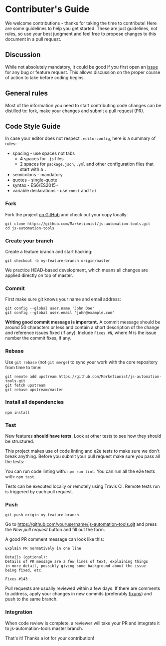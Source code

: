# Contributer's Guide
We welcome contributions - thanks for taking the time to contribute! Here are
some guidelines to help you get started. These are just guidelines, not rules,
so use your best judgment and feel free to propose changes to this document in
a pull request.

## Discussion
While not absolutely mandatory, it could be good if you first open an
[issue](https://github.com/Marketionist/js-automation-tools/issues)
for any bug or feature request. This allows discussion on the proper course of
action to take before coding begins.

## General rules
Most of the information you need to start contributing code changes can be distilled to: fork, make your changes and submit a pull request (PR).

## Code Style Guide
In case your editor does not respect `.editorconfig`, here is a summary of rules:

- spacing - use spaces not tabs
  - 4 spaces for `.js` files
  - 2 spaces for `package.json`, `.yml` and other configuration files that start with a `.`
- semicolons - mandatory
- quotes - single-quote
- syntax - ES6/ES2015+
- variable declarations - use `const` and `let`

### Fork
Fork the project [on GitHub](https://github.com/Marketionist/js-automation-tools)
and check out your copy locally:

```shell
git clone https://github.com/Marketionist/js-automation-tools.git
cd js-automation-tools
```

### Create your branch
Create a feature branch and start hacking:

```shell
git checkout -b my-feature-branch origin/master
```

We practice HEAD-based development, which means all changes are applied
directly on top of master.

### Commit
First make sure git knows your name and email address:

```shell
git config --global user.name 'John Doe'
git config --global user.email 'john@example.com'
```

**Writing good commit message is important.** A commit message should be around
50 characters or less and contain a short description of the change and
reference issues fixed (if any). Include `Fixes #N`, where _N_ is the issue
number the commit fixes, if any.

### Rebase
Use `git rebase` (not `git merge`) to sync your work with the core repository
from time to time:

```shell
git remote add upstream https://github.com/Marketionist/js-automation-tools.git
git fetch upstream
git rebase upstream/master
```

### Install all dependencies
```shell
npm install
```

### Test
New features **should have tests**. Look at other tests to see how
they should be structured.

This project makes use of code linting and e2e tests to make sure we don't break
anything. Before you submit your pull request make sure you pass all the tests:

You can run code linting with: `npm run lint`.
You can run all the e2e tests with: `npm test`.

Tests can be executed locally or remotely using Travis CI. Remote tests run is
triggered by each pull request.

### Push
```shell
git push origin my-feature-branch
```

Go to https://github.com/yourusername/js-automation-tools.git and press the
_New pull request_ button and fill out the form.

A good PR comment message can look like this:

```text
Explain PR normatively in one line

Details (optional):
Details of PR message are a few lines of text, explaining things
in more detail, possibly giving some background about the issue
being fixed, etc.

Fixes #143
```

Pull requests are usually reviewed within a few days. If there are comments to
address, apply your changes in new commits (preferably
[fixups](http://git-scm.com/docs/git-commit)) and push to the same branch.

### Integration
When code review is complete, a reviewer will take your PR and integrate it to
js-automation-tools master branch.

That's it! Thanks a lot for your contribution!
